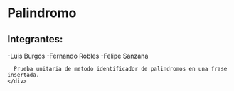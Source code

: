 # Palindromo
<body>
  <div>
    <h2>Integrantes:</h2>
      -Luis Burgos
      -Fernando Robles
        -Felipe Sanzana 



      Prueba unitaria de metodo identificador de palindromos en una frase insertada.
    </div>
</body>
